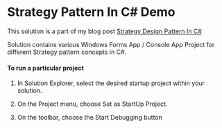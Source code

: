 # Strategy Pattern In C# Demo

This solution is a part of my blog post [Strategy Design Pattern In C#](https://kudchikarsk.com/strategy-pattern-csharp/)


Solution contains various Windows Forms App / Console App Project for different Strategy pattern concepts in C#.


#### To run a particular project

  1. In Solution Explorer, select the desired startup project within your solution.

  2. On the Project menu, choose Set as StartUp Project.

  3. On the toolbar, choose the Start Debugging button
